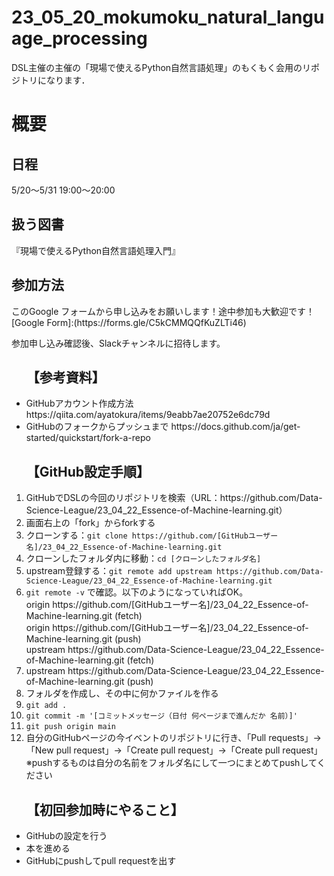 # 23_05_20_mokumoku_natural_language_processing
DSL主催の主催の「現場で使えるPython自然言語処理」のもくもく会用のリポジトリになります．


<h1>概要</h1>
<h2>日程</h2>
5/20〜5/31 19:00〜20:00

<h2>扱う図書</h2>
『現場で使えるPython自然言語処理入門』

<h2>参加方法</h2>
このGoogle フォームから申し込みをお願いします！途中参加も大歓迎です！ [Google Form]:(https://forms.gle/C5kCMMQQfKuZLTi46)

参加申し込み確認後、Slackチャンネルに招待します。

<ul><h2>【参考資料】</h2>
<li>GitHubアカウント作成方法 https://qiita.com/ayatokura/items/9eabb7ae20752e6dc79d</li>
<li>GitHubのフォークからプッシュまで https://docs.github.com/ja/get-started/quickstart/fork-a-repo</li>
  </ul>
  
<ol><h2>【GitHub設定手順】</h2>
<li>GitHubでDSLの今回のリポジトリを検索（URL：https://github.com/Data-Science-League/23_04_22_Essence-of-Machine-learning.git）</li>
<li>画面右上の「fork」からforkする</li>
<li>クローンする：<code>git clone https://github.com/[GitHubユーザー名]/23_04_22_Essence-of-Machine-learning.git</code></li>
<li>クローンしたフォルダ内に移動：<code>cd [クローンしたフォルダ名]</code></li>
<li>upstream登録する：<code>git remote add upstream https://github.com/Data-Science-League/23_04_22_Essence-of-Machine-learning.git</code></li>
<li><code>git remote -v</code> で確認。以下のようになっていればOK。<br>
origin https://github.com/[GitHubユーザー名]/23_04_22_Essence-of-Machine-learning.git (fetch)<br>
origin https://github.com/[GitHubユーザー名]/23_04_22_Essence-of-Machine-learning.git (push)<br>
upstream https://github.com/Data-Science-League/23_04_22_Essence-of-Machine-learning.git (fetch)<br>
<li>upstream https://github.com/Data-Science-League/23_04_22_Essence-of-Machine-learning.git (push)</li>
<li>フォルダを作成し、その中に何かファイルを作る</li>
<li><code>git add .</code></li>
<li><code>git commit -m '[コミットメッセージ（日付 何ページまで進んだか 名前）]'</code></li>
<li><code>git push origin main</code></li>
<li>自分のGitHubページの今イベントのリポジトリに行き、「Pull requests」→「New pull request」→「Create pull request」→「Create pull request」 ※pushするものは自分の名前をフォルダ名にして一つにまとめてpushしてください</li>
  </ol>
 
<ul><h2>【初回参加時にやること】</h2>
<li>GitHubの設定を行う</li>
<li>本を進める</li>
<li>GitHubにpushしてpull requestを出す</li>
   </ul>



